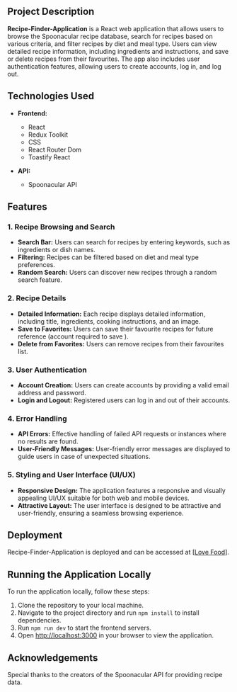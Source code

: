 ## Project Description

**Recipe-Finder-Application** is a React web application that allows users to browse the Spoonacular recipe database, search for recipes based on various criteria, and filter recipes by diet and meal type. Users can view detailed recipe information, including ingredients and instructions, and save or delete recipes from their favourites. The app also includes user authentication features, allowing users to create accounts, log in, and log out.

## Technologies Used

- **Frontend:**
  - React
  - Redux Toolkit
  - CSS
  - React Router Dom
  - Toastify React

- **API:**
  - Spoonacular API

## Features

### 1. Recipe Browsing and Search
- **Search Bar:** Users can search for recipes by entering keywords, such as ingredients or dish names.
- **Filtering:** Recipes can be filtered based on diet and meal type preferences.
- **Random Search:** Users can discover new recipes through a random search feature.

### 2. Recipe Details
- **Detailed Information:** Each recipe displays detailed information, including title, ingredients, cooking instructions, and an image.
- **Save to Favorites:** Users can save their favourite recipes for future reference (account required to save ).
- **Delete from Favorites:** Users can remove recipes from their favourites list.

### 3. User Authentication
- **Account Creation:** Users can create accounts by providing a valid email address and password.
- **Login and Logout:** Registered users can log in and out of their accounts.

### 4. Error Handling
- **API Errors:** Effective handling of failed API requests or instances where no results are found.
- **User-Friendly Messages:** User-friendly error messages are displayed to guide users in case of unexpected situations.

### 5. Styling and User Interface (UI/UX)
- **Responsive Design:** The application features a responsive and visually appealing UI/UX suitable for both web and mobile devices.
- **Attractive Layout:** The user interface is designed to be attractive and user-friendly, ensuring a seamless browsing experience.

## Deployment

Recipe-Finder-Application is deployed and can be accessed at [[Love Food](https://bymj.short.gy/NRoM62)].

## Running the Application Locally

To run the application locally, follow these steps:

1. Clone the repository to your local machine.
2. Navigate to the project directory and run `npm install` to install dependencies.
3. Run `npm run dev` to start  the frontend  servers.
4. Open [http://localhost:3000](http://localhost:3000) in your browser to view the application.


## Acknowledgements

Special thanks to the creators of the Spoonacular API for providing recipe data.
